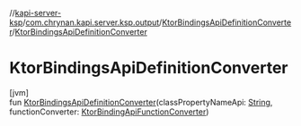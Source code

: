 //[kapi-server-ksp](../../../index.md)/[com.chrynan.kapi.server.ksp.output](../index.md)/[KtorBindingsApiDefinitionConverter](index.md)/[KtorBindingsApiDefinitionConverter](-ktor-bindings-api-definition-converter.md)

# KtorBindingsApiDefinitionConverter

[jvm]\
fun [KtorBindingsApiDefinitionConverter](-ktor-bindings-api-definition-converter.md)(classPropertyNameApi: [String](https://kotlinlang.org/api/latest/jvm/stdlib/kotlin/-string/index.html), functionConverter: [KtorBindingApiFunctionConverter](../-ktor-binding-api-function-converter/index.md))
